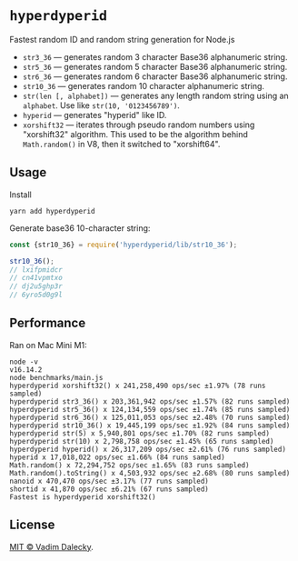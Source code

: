 # `hyperdyperid`

Fastest random ID and random string generation for Node.js

- `str3_36` &mdash; generates random 3 character Base36 alphanumeric string.
- `str5_36` &mdash; generates random 5 character Base36 alphanumeric string.
- `str6_36` &mdash; generates random 6 character Base36 alphanumeric string.
- `str10_36` &mdash; generates random 10 character alphanumeric string.
- `str(len [, alphabet])` &mdash; generates any length random string using an `alphabet`. Use like `str(10, '0123456789')`.
- `hyperid` &mdash; generates "hyperid" like ID.
- `xorshift32` &mdash; iterates through pseudo random numbers using "xorshift32" algorithm. This used
  to be the algorithm behind `Math.random()` in V8, then it switched to "xorshift64".


## Usage

Install

```
yarn add hyperdyperid
```

Generate base36 10-character string:

```js
const {str10_36} = require('hyperdyperid/lib/str10_36');

str10_36();
// lxifpmidcr
// cn41vpmtxo
// dj2u5ghp3r
// 6yro5d0g9l
```


## Performance

Ran on Mac Mini M1:

```
node -v
v16.14.2
node benchmarks/main.js 
hyperdyperid xorshift32() x 241,258,490 ops/sec ±1.97% (78 runs sampled)
hyperdyperid str3_36() x 203,361,942 ops/sec ±1.57% (82 runs sampled)
hyperdyperid str5_36() x 124,134,559 ops/sec ±1.74% (85 runs sampled)
hyperdyperid str6_36() x 125,011,053 ops/sec ±2.48% (70 runs sampled)
hyperdyperid str10_36() x 19,445,199 ops/sec ±1.92% (84 runs sampled)
hyperdyperid str(5) x 5,940,801 ops/sec ±1.70% (82 runs sampled)
hyperdyperid str(10) x 2,798,758 ops/sec ±1.45% (65 runs sampled)
hyperdyperid hyperid() x 26,317,209 ops/sec ±2.61% (76 runs sampled)
hyperid x 17,018,022 ops/sec ±1.66% (84 runs sampled)
Math.random() x 72,294,752 ops/sec ±1.65% (83 runs sampled)
Math.random().toString() x 4,503,932 ops/sec ±2.68% (80 runs sampled)
nanoid x 470,470 ops/sec ±3.17% (77 runs sampled)
shortid x 41,870 ops/sec ±6.21% (67 runs sampled)
Fastest is hyperdyperid xorshift32()
```


## License

[MIT © Vadim Dalecky](LICENSE).
